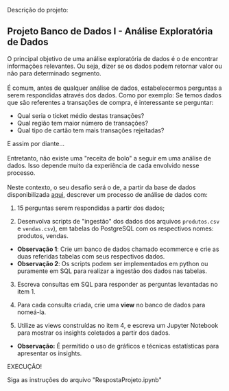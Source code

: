 Descrição do projeto:
## Projeto Banco de Dados I - Análise Exploratória de Dados

O principal objetivo de uma análise exploratória de dados é o de encontrar informações relevantes. Ou seja, dizer se os dados podem retornar valor ou não para determinado segmento. 
<br>
<br>
É comum, antes de qualquer análise de dados, estabelecermos perguntas a serem respondidas através dos dados. Como por exemplo: Se temos dados que são referentes a transações de compra, é interessante se perguntar:

- Qual seria o ticket médio destas transações?
- Qual região tem maior número de transações?
- Qual tipo de cartão tem mais transações rejeitadas?

E assim por diante...
<br>
<br>
Entretanto, não existe uma "receita de bolo" a seguir em uma análise de dados. Isso depende muito da experiência de cada envolvido nesse processo.
<br>
<br>
Neste contexto, o seu desafio será o de, a partir da base de dados disponibilizada [aqui](https://github.com/joelsonSantos/banco_de_dados-aula7/tree/main/aula%207), descrever um processo de análise de dados com:

1) 15 perguntas serem respondidas a partir dos dados;

2) Desenvolva scripts de "ingestão" dos dados dos arquivos `produtos.csv` e `vendas.csv`), em tabelas do PostgreSQL com os respectivos nomes: produtos, vendas.
  - **Observação 1**: Crie um banco de dados chamado ecommerce e crie as duas referidas tabelas com seus respectivos dados.
  - **Observação 2**: Os scripts podem ser implementados em python ou puramente em SQL para realizar a ingestão dos dados nas tabelas.

3) Escreva consultas em SQL para responder as perguntas levantadas no item 1.

4) Para cada consulta criada, crie uma **view** no banco de dados para nomeá-la.

5) Utilize as views construídas no item 4, e escreva um Jupyter Notebook para mostrar os insights coletados a partir dos dados.
  - **Observação:** É permitido o uso de gráficos e técnicas estatísticas para apresentar os insights.

EXECUÇÂO!

Siga as instruções do arquivo "RespostaProjeto.ipynb"
